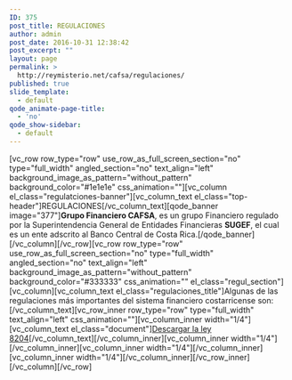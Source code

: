 ```yaml
---
ID: 375
post_title: REGULACIONES
author: admin
post_date: 2016-10-31 12:38:42
post_excerpt: ""
layout: page
permalink: >
  http://reymisterio.net/cafsa/regulaciones/
published: true
slide_template:
  - default
qode_animate-page-title:
  - 'no'
qode_show-sidebar:
  - default
---
```

[vc_row row_type="row" use_row_as_full_screen_section="no" type="full_width" angled_section="no" text_align="left" background_image_as_pattern="without_pattern" background_color="#1e1e1e" css_animation=""][vc_column el_class="regulatciones-banner"][vc_column_text el_class="top-header"]<span class="require">REGULACIONES</span>[/vc_column_text][qode_banner image="377"]<strong>Grupo Financiero CAFSA</strong>, es un grupo Financiero regulado por la
Superintendencia General de Entidades Financieras <strong>SUGEF</strong>, el cual es un ente
adscrito al Banco Central de Costa Rica.[/qode_banner][/vc_column][/vc_row][vc_row row_type="row" use_row_as_full_screen_section="no" type="full_width" angled_section="no" text_align="left" background_image_as_pattern="without_pattern" background_color="#333333" css_animation="" el_class="regul_section"][vc_column][vc_column_text el_class="regulaciones_title"]Algunas de las regulaciones más importantes del sistema financiero costarricense son:[/vc_column_text][vc_row_inner row_type="row" type="full_width" text_align="left" css_animation=""][vc_column_inner width="1/4"][vc_column_text el_class="document"]<a href="http://www.cafsa.fi.cr/dowlands/Regulaciones.pdf">Descargar la
ley 8204</a>[/vc_column_text][/vc_column_inner][vc_column_inner width="1/4"][/vc_column_inner][vc_column_inner width="1/4"][/vc_column_inner][vc_column_inner width="1/4"][/vc_column_inner][/vc_row_inner][/vc_column][/vc_row]